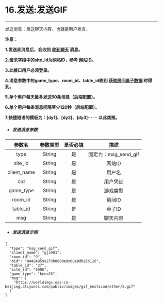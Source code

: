 # 16.发送:发送GIF

---

发送消息：发送聊天内容，也就是用户发言。

**注意：**

**1.发送此消息后，会收到 **[**收到聊天**](/ws/15..md)** 消息。**

**2.请求字段中的site\_id为网站ID，参考 **[**网站ID**](/ws.md)**。**

**3.此接口用户必须登录。**

**4.消息参数中的game\_type、room\_id、table\_id收到 **[**获取房间桌子数据**](/ws/02index_table_server.md)** 时得到。**

**5.单个用户每天最多发送50条消息（后端配置）。**

**6.单个用户每条消息间隔至少120秒（后端配置）。**

**7.快捷短语的模板为：\[dy1\]、\[dy2\]、\[dy3\]··· ··· 以此类推。**

* ##### 发送消息参数

| 参数名 | 参数类型 | 是否必填 | 描述 |
| :---: | :---: | :---: | :---: |
| type | String | 是 | 固定为：msg_send_gif |
| site\_id | String | 是 | 网站ID |
| client\_name | String | 是 | 用户名 |
| oid | String | 是 | 用户凭证 |
| game\_type | String | 是 | 游戏类型 |
| room\_id | String | 是 | 房间ID |
| table\_id | String | 是 | 桌子ID |
| msg | String | 是 | 聊天内容 |

* ##### 发送消息示例

```
{
  "type": "msg_send_gif",
  "client_name": "gjz001",
  "room_id": "9",
  "oid": "84424959a270b8d80e0c88e8db26b116",
  "table_id": "27",
  "site_id": "9000",
  "game_type": "keno28",
  "msg": [
    "https://worldimgs.oss-cn-beijing.aliyuncs.com/public/images/gif_emoticon/other/5.gif"
  ]
}
```



